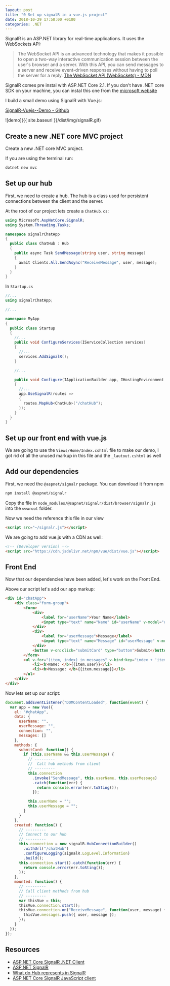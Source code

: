 ```yaml
---
layout: post
title: "0 Set up signalR in a vue.js project"
date: 2018-10-29 17:50:00 +0100
categories: .NET
---
```


SignalR is an ASP.NET library for real-time applications. It uses the WebSockets API:

> The WebSocket API is an advanced technology that makes it possible to open a two-way interactive communication session between the user's browser and a server. With this API, you can send messages to a server and receive event-driven responses without having to poll the server for a reply.
> [The WebSocket API (WebSockets) - MDN](https://developer.mozilla.org/en-US/docs/Web/API/WebSockets_API)

SignalR comes pre instal with ASP.NET Core 2.1. If you don't have .NET core SDK on your machine, you can instal this one from the [microsoft website](https://www.microsoft.com/net/download)

I build a small demo using SignalR with Vue.js:

[SignalR-Vuejs--Demo - Github](https://github.com/vinceumo/SignalR-Vuejs--Demo)

![demo]({{ site.baseurl }}/dist/img/signalR.gif)

## Create a new .NET core MVC project

Create a new .NET core MVC project.

If you are using the terminal run:

```bash
dotnet new mvc
```

## Set up our hub

First, we need to create a hub. The hub is a class used for persistent connections between the client and the server.

At the root of our project lets create a `ChatHub.cs`:

```cs
using Microsoft.AspNetCore.SignalR;
using System.Threading.Tasks;

namespace signalrChatApp
{
  public class ChatHub : Hub
  {
    public async Task SendMessage(string user, string message)
    {
      await Clients.All.SendAsync("ReceiveMessage", user, message);
    }
  }
}
```

In `Startup.cs`

```cs
//...
using signalrChatApp;

//...

namespace MyApp
{
  public class Startup
  {
    //...
    public void ConfigureServices(IServiceCollection services)
    {
      //...
      services.AddSignalR();
    }

    //...

    public void Configure(IApplicationBuilder app, IHostingEnvironment env)
    {
      //...
      app.UseSignalR(routes =>
      {
        routes.MapHub<ChatHub>("/chatHub");
      });
    }
  }
}
```

## Set up our front end with vue.js

We are going to use the `Views/Home/Index.cshtml` file to make our demo, I got rid of all the unused markup in this file and the `_lautout.cshtml` as well

## Add our dependencies

First, we need the `@aspnet/signalr` package. You can download it from npm

```bash
npm install @aspnet/signalr
```

Copy the file in `node_modules/@sapnet/signalr/dist/browser/signalr.js` into the `wwwroot` folder.

Now we need the reference this file in our view

```html
<script src="~/signalr.js"></script>
```

We are going to add vue.js with a CDN as well:

```html
<!-- (Developer version) -->
<script src="https://cdn.jsdelivr.net/npm/vue/dist/vue.js"></script>
```

## Front End

Now that our dependencies have been added, let's work on the Front End.

Above our script let's add our app markup:

```html
<div id="chatApp">
    <div class="form-group">
        <form>
            <div>
                <label for="userName">Your Name</label>
                <input type="text" name="Name" id="userName" v-model="userName">
            </div>
            <div>
                <label for="userMessage">Message</label>
                <input type="text" name="Message" id="userMessage" v-model="userMessage">
            </div>
            <button v-on:click="submitCard" type="button">Submit</button>
        </form>
        <ul v-for="(item, index) in messages" v-bind:key="index + 'itemMessage'">
            <li><b>Name: </b>{{item.user}}</li>
            <li><b>Message: </b>{{item.message}}</li>
        </ul>
    </div>
</div>
```

Now lets set up our script:

```js
document.addEventListener("DOMContentLoaded", function(event) {
  var app = new Vue({
    el: "#chatApp",
    data: {
      userName: "",
      userMessage: "",
      connection: "",
      messages: []
    },
    methods: {
      submitCard: function() {
        if (this.userName && this.userMessage) {
          // ---------
          //  Call hub methods from client
          // ---------
          this.connection
            .invoke("SendMessage", this.userName, this.userMessage)
            .catch(function(err) {
              return console.error(err.toSting());
            });

          this.userName = "";
          this.userMessage = "";
        }
      }
    },
    created: function() {
      // ---------
      // Connect to our hub
      // ---------
      this.connection = new signalR.HubConnectionBuilder()
        .withUrl("/chatHub")
        .configureLogging(signalR.LogLevel.Information)
        .build();
      this.connection.start().catch(function(err) {
        return console.error(err.toSting());
      });
    },
    mounted: function() {
      // ---------
      // Call client methods from hub
      // ---------
      var thisVue = this;
      thisVue.connection.start();
      thisVue.connection.on("ReceiveMessage", function(user, message) {
        thisVue.messages.push({ user, message });
      });
    }
  });
});
```

## Resources

- [ASP.NET Core SignalR .NET Client](https://docs.microsoft.com/en-us/aspnet/core/signalr/dotnet-client?view=aspnetcore-2.1)
- [ASP.NET SignalR](http://signalr.net/)
- [What do Hub represents in SignalR](https://stackoverflow.com/questions/8929519/what-do-hub-represents-in-signalr#8929826)
- [ASP.NET Core SignalR JavaScript client](https://docs.microsoft.com/en-us/aspnet/core/signalr/javascript-client?view=aspnetcore-2.1)
